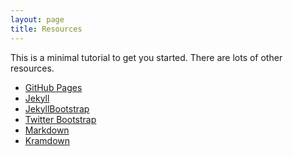 ```yaml
---
layout: page
title: Resources
---
```


This is a minimal tutorial to get you started. There are lots of
other resources.

- [GitHub Pages](http://pages.github.com)
- [Jekyll](http://jekyllrb.com)
- [JekyllBootstrap](http://jekyllbootstrap.com)
- [Twitter Bootstrap](http://getbootstrap.com)
- [Markdown](https://daringfireball.net/projects/markdown)
- [Kramdown](http://kramdown.gettalong.org)
